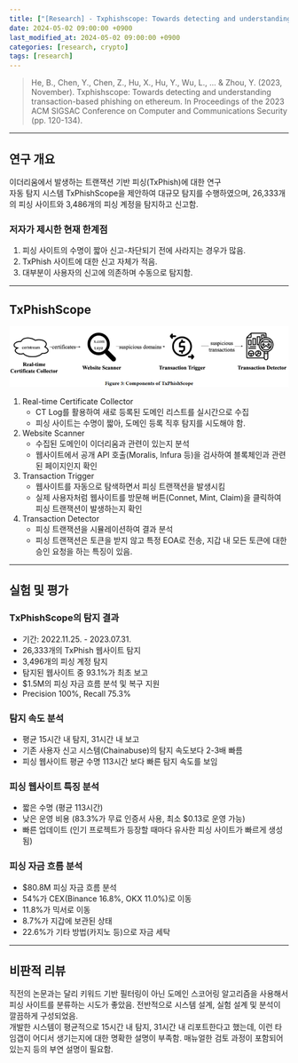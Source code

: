 ```yaml
---
title: ["[Research] - Txphishscope: Towards detecting and understanding transaction-based phishing on ethereum"]
date: 2024-05-02 09:00:00 +0900
last_modified_at: 2024-05-02 09:00:00 +0900
categories: [research, crypto]
tags: [research]
---
```


> He, B., Chen, Y., Chen, Z., Hu, X., Hu, Y., Wu, L., ... & Zhou, Y. (2023, November). Txphishscope: Towards detecting and understanding transaction-based phishing on ethereum. In Proceedings of the 2023 ACM SIGSAC Conference on Computer and Communications Security (pp. 120-134).

***
## 연구 개요
이더리움에서 발생하는 트랜잭션 기반 피싱(TxPhish)에 대한 연구  
자동 탐지 시스템 TxPhishScope을 제안하여 대규모 탐지를 수행하였으며, 26,333개의 피싱 사이트와 3,486개의 피싱 계정을 탐지하고 신고함.

### 저자가 제시한 현재 한계점
1. 피싱 사이트의 수명이 짧아 신고-차단되기 전에 사라지는 경우가 많음.
2. TxPhish 사이트에 대한 신고 자체가 적음.
3. 대부분이 사용자의 신고에 의존하며 수동으로 탐지함.

***
## TxPhishScope
![](assets/img/research/Txphishscope.png)  
1. Real-time Certificate Collector
   - CT Log를 활용하여 새로 등록된 도메인 리스트를 실시간으로 수집
   - 피싱 사이트는 수명이 짧아, 도메인 등록 직후 탐지를 시도해야 함.
2. Website Scanner
   - 수집된 도메인이 이더리움과 관련이 있는지 분석
   - 웹사이트에서 공개 API 호출(Moralis, Infura 등)을 검사하여 블록체인과 관련된 페이지인지 확인
3. Transaction Trigger
   - 웹사이트를 자동으로 탐색하면서 피싱 트랜잭션을 발생시킴
   - 실제 사용자처럼 웹사이트를 방문해 버튼(Connet, Mint, Claim)을 클릭하여 피싱 트랜잭션이 발생하는지 확인
4. Transaction Detector
   - 피싱 트랜잭션을 시뮬레이션하여 결과 분석
   - 피싱 트랜잭션은 토큰을 받지 않고 특정 EOA로 전송, 지갑 내 모든 토큰에 대한 승인 요청을 하는 특징이 있음.

***
## 실험 및 평가
### TxPhishScope의 탐지 결과
- 기간: 2022.11.25. - 2023.07.31.
- 26,333개의 TxPhish 웹사이트 탐지
- 3,496개의 피싱 계정 탐지
- 탐지된 웹사이트 중 93.1%가 최초 보고
- $1.5M의 피싱 자금 흐름 분석 및 복구 지원
- Precision 100%, Recall 75.3%

### 탐지 속도 분석
- 평균 15시간 내 탐지, 31시간 내 보고
- 기존 사용자 신고 시스템(Chainabuse)의 탐지 속도보다 2-3배 빠름
- 피싱 웹사이트 평균 수명 113시간 보다 빠른 탐지 속도를 보임

### 피싱 웹사이트 특징 분석
- 짧은 수명 (평균 113시간)
- 낮은 운영 비용 (83.3%가 무료 인증서 사용, 최소 $0.13로 운영 가능)
- 빠른 업데이트 (인기 프로젝트가 등장할 때마다 유사한 피싱 사이트가 빠르게 생성됨)

### 피싱 자금 흐름 분석
- $80.8M 피싱 자금 흐름 분석
- 54%가 CEX(Binance 16.8%, OKX 11.0%)로 이동
- 11.8%가 믹서로 이동
- 8.7%가 지갑에 보관된 상태
- 22.6%가 기타 방법(카지노 등)으로 자금 세탁

***
## 비판적 리뷰
직전의 논문과는 달리 키워드 기반 필터링이 아닌 도메인 스코어링 알고리즘을 사용해서 피싱 사이트를 분류하는 시도가 좋았음.
전반적으로 시스템 설계, 실험 설계 및 분석이 깔끔하게 구성되었음.  
개발한 시스템이 평균적으로 15시간 내 탐지, 31시간 내 리포트한다고 했는데, 이런 타임갭이 어디서 생기는지에 대한 명확한 설명이 부족함. 매뉴얼한 검토 과정이 포함되어 있는지 등의 부연 설명이 필요함.